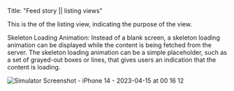 Title: "Feed story || listing views"

This is the  of the listing view, indicating the purpose of the view.

Skeleton Loading Animation:
Instead of a blank screen, a skeleton loading animation can be displayed while the content is being fetched from the server.
The skeleton loading animation can be a simple placeholder, such as a set of grayed-out boxes or lines, that gives users an indication that the content is loading.


![Simulator Screenshot - iPhone 14 - 2023-04-15 at 00 16 12](https://user-images.githubusercontent.com/14108357/232445899-48ab5778-ce76-4a11-b2c0-f9dfab8a2c14.png)
